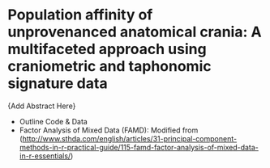 # Population affinity of unprovenanced anatomical crania: A multifaceted approach using craniometric and taphonomic signature data

{Add Abstract Here}

- Outline Code & Data
- Factor Analysis of Mixed Data (FAMD): Modified from (http://www.sthda.com/english/articles/31-principal-component-methods-in-r-practical-guide/115-famd-factor-analysis-of-mixed-data-in-r-essentials/)
